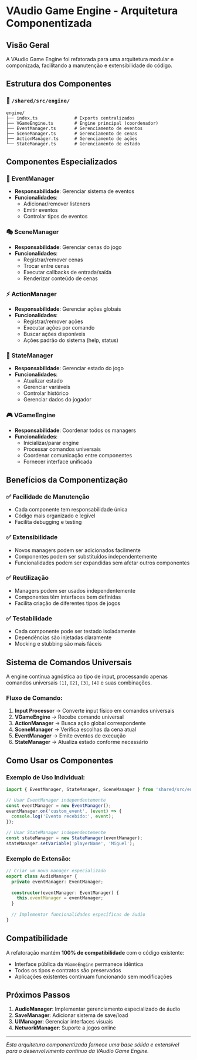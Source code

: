 # VAudio Game Engine - Arquitetura Componentizada

## Visão Geral

A VAudio Game Engine foi refatorada para uma arquitetura modular e componizada, facilitando a manutenção e extensibilidade do código.

## Estrutura dos Componentes

### 📁 `/shared/src/engine/`

```
engine/
├── index.ts              # Exports centralizados
├── VGameEngine.ts        # Engine principal (coordenador)
├── EventManager.ts       # Gerenciamento de eventos
├── SceneManager.ts       # Gerenciamento de cenas
├── ActionManager.ts      # Gerenciamento de ações
└── StateManager.ts       # Gerenciamento de estado
```

## Componentes Especializados

### 🎯 **EventManager**
- **Responsabilidade**: Gerenciar sistema de eventos
- **Funcionalidades**:
  - Adicionar/remover listeners
  - Emitir eventos
  - Controlar tipos de eventos

### 🎭 **SceneManager**
- **Responsabilidade**: Gerenciar cenas do jogo
- **Funcionalidades**:
  - Registrar/remover cenas
  - Trocar entre cenas
  - Executar callbacks de entrada/saída
  - Renderizar conteúdo de cenas

### ⚡ **ActionManager**
- **Responsabilidade**: Gerenciar ações globais
- **Funcionalidades**:
  - Registrar/remover ações
  - Executar ações por comando
  - Buscar ações disponíveis
  - Ações padrão do sistema (help, status)

### 💾 **StateManager**
- **Responsabilidade**: Gerenciar estado do jogo
- **Funcionalidades**:
  - Atualizar estado
  - Gerenciar variáveis
  - Controlar histórico
  - Gerenciar dados do jogador

### 🎮 **VGameEngine**
- **Responsabilidade**: Coordenar todos os managers
- **Funcionalidades**:
  - Inicializar/parar engine
  - Processar comandos universais
  - Coordenar comunicação entre componentes
  - Fornecer interface unificada

## Benefícios da Componentização

### ✅ **Facilidade de Manutenção**
- Cada componente tem responsabilidade única
- Código mais organizado e legível
- Facilita debugging e testing

### ✅ **Extensibilidade**
- Novos managers podem ser adicionados facilmente
- Componentes podem ser substituídos independentemente
- Funcionalidades podem ser expandidas sem afetar outros componentes

### ✅ **Reutilização**
- Managers podem ser usados independentemente
- Componentes têm interfaces bem definidas
- Facilita criação de diferentes tipos de jogos

### ✅ **Testabilidade**
- Cada componente pode ser testado isoladamente
- Dependências são injetadas claramente
- Mocking e stubbing são mais fáceis

## Sistema de Comandos Universais

A engine continua agnóstica ao tipo de input, processando apenas comandos universais `[1]`, `[2]`, `[3]`, `[4]` e suas combinações.

### Fluxo de Comando:
1. **Input Processor** → Converte input físico em comandos universais
2. **VGameEngine** → Recebe comando universal
3. **ActionManager** → Busca ação global correspondente
4. **SceneManager** → Verifica escolhas da cena atual
5. **EventManager** → Emite eventos de execução
6. **StateManager** → Atualiza estado conforme necessário

## Como Usar os Componentes

### Exemplo de Uso Individual:

```typescript
import { EventManager, StateManager, SceneManager } from 'shared/src/engine';

// Usar EventManager independentemente
const eventManager = new EventManager();
eventManager.on('custom_event', (event) => {
  console.log('Evento recebido:', event);
});

// Usar StateManager independentemente
const stateManager = new StateManager(eventManager);
stateManager.setVariable('playerName', 'Miguel');
```

### Exemplo de Extensão:

```typescript
// Criar um novo manager especializado
export class AudioManager {
  private eventManager: EventManager;
  
  constructor(eventManager: EventManager) {
    this.eventManager = eventManager;
  }
  
  // Implementar funcionalidades específicas de áudio
}
```

## Compatibilidade

A refatoração mantém **100% de compatibilidade** com o código existente:
- Interface pública da `VGameEngine` permanece idêntica
- Todos os tipos e contratos são preservados
- Aplicações existentes continuam funcionando sem modificações

## Próximos Passos

1. **AudioManager**: Implementar gerenciamento especializado de áudio
2. **SaveManager**: Adicionar sistema de save/load
3. **UIManager**: Gerenciar interfaces visuais
4. **NetworkManager**: Suporte a jogos online

---

*Esta arquitetura componentizada fornece uma base sólida e extensível para o desenvolvimento contínuo da VAudio Game Engine.*
